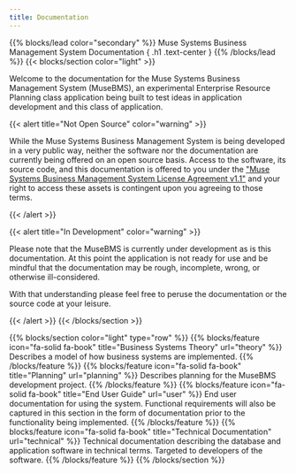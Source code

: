 ```yaml
---
title: Documentation
---
```

{{% blocks/lead color="secondary" %}}
Muse Systems Business Management System Documentation
{ .h1 .text-center }
{{% /blocks/lead %}}
{{< blocks/section color="light" >}}
<p>Welcome to the documentation for the Muse Systems Business Management System (MuseBMS), an experimental Enterprise Resource Planning class application being built to test ideas in application development and this class of application.</p>
{{< alert title="Not Open Source" color="warning" >}}
<p>While the Muse Systems Business Management System is being developed in a very public way, neither the software nor the documentation are currently being offered on an open source basis.  Access to the software, its source code, and this documentation is offered to you under the <a href="license">"Muse Systems Business Management System License Agreement v1.1"</a> and your right to access these assets is contingent upon you agreeing to those terms.</p>
{{< /alert >}}

{{< alert title="In Development" color="warning" >}}
<p>Please note that the MuseBMS is currently under development as is this documentation.  At this point the application is not ready for use and be mindful that the documentation may be rough, incomplete, wrong, or otherwise ill-considered.</p>

<p>With that understanding please feel free to peruse the documentation or the source code at your leisure.</p>
{{< /alert >}}
{{< /blocks/section >}}

{{% blocks/section color="light" type="row" %}}
{{% blocks/feature icon="fa-solid fa-book" title="Business Systems Theory" url="theory" %}}
Describes a model of how business systems are implemented.
{{% /blocks/feature %}}
{{% blocks/feature icon="fa-solid fa-book" title="Planning" url="planning" %}}
Describes planning for the MuseBMS development project.
{{% /blocks/feature %}}
{{% blocks/feature icon="fa-solid fa-book" title="End User Guide" url="user" %}}
End user documentation for using the system.  Functional requirements will also be captured in this section in the form of documentation prior to the functionality being implemented.
{{% /blocks/feature %}}
{{% blocks/feature icon="fa-solid fa-book" title="Technical Documentation" url="technical" %}}
Technical documentation describing the database and application software in technical terms.  Targeted to developers of the software.
{{% /blocks/feature %}}
{{% /blocks/section %}}
